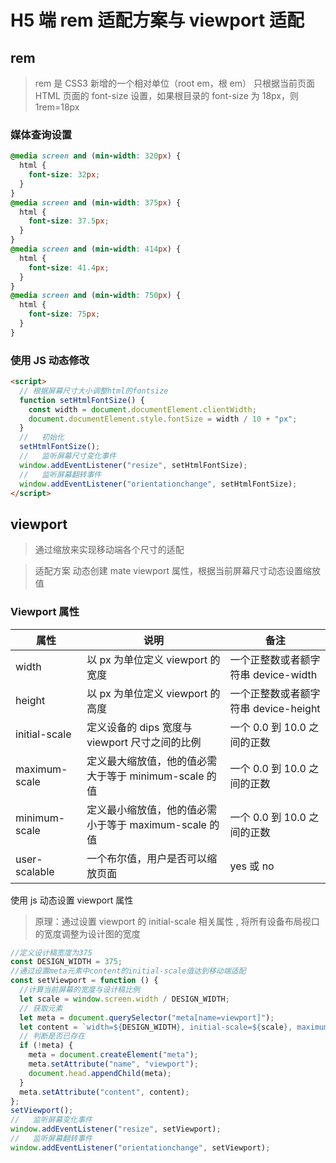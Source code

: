 # H5 端 rem 适配方案与 viewport 适配

## rem

> rem 是 CSS3 新增的一个相对单位（root em，根 em）
> 只根据当前页面 HTML 页面的 font-size 设置，如果根目录的 font-size 为 18px，则 1rem=18px

### 媒体查询设置

```css
@media screen and (min-width: 320px) {
  html {
    font-size: 32px;
  }
}
@media screen and (min-width: 375px) {
  html {
    font-size: 37.5px;
  }
}
@media screen and (min-width: 414px) {
  html {
    font-size: 41.4px;
  }
}
@media screen and (min-width: 750px) {
  html {
    font-size: 75px;
  }
}
```

### 使用 JS 动态修改

```html
<script>
  // 根据屏幕尺寸大小调整html的fontsize
  function setHtmlFontSize() {
    const width = document.documentElement.clientWidth;
    document.documentElement.style.fontSize = width / 10 + "px";
  }
  //   初始化
  setHtmlFontSize();
  //   监听屏幕尺寸变化事件
  window.addEventListener("resize", setHtmlFontSize);
  //   监听屏幕翻转事件
  window.addEventListener("orientationchange", setHtmlFontSize);
</script>
```

## viewport

> 通过缩放来实现移动端各个尺寸的适配

> 适配方案 动态创建 mate viewport 属性，根据当前屏幕尺寸动态设置缩放值

### Viewport 属性

| 属性          | 说明                                                  | 备注                                 |
| ------------- | ----------------------------------------------------- | ------------------------------------ |
| width         | 以 px 为单位定义 viewport 的宽度                      | 一个正整数或者额字符串 device-width  |
| height        | 以 px 为单位定义 viewport 的高度                      | 一个正整数或者额字符串 device-height |
| initial-scale | 定义设备的 dips 宽度与 viewport 尺寸之间的比例        | 一个 0.0 到 10.0 之间的正数          |
| maximum-scale | 定义最大缩放值，他的值必需大于等于 minimum-scale 的值 | 一个 0.0 到 10.0 之间的正数          |
| minimum-scale | 定义最小缩放值，他的值必需小于等于 maximum-scale 的值 | 一个 0.0 到 10.0 之间的正数          |
| user-scalable | 一个布尔值，用户是否可以缩放页面                      | yes 或 no                            |

使用 js 动态设置 viewport 属性

> 原理：通过设置 viewport 的 initial-scale 相关属性 , 将所有设备布局视口的宽度调整为设计图的宽度

```js
//定义设计稿宽度为375
const DESIGN_WIDTH = 375;
//通过设置meta元素中content的initial-scale值达到移动端适配
const setViewport = function () {
  //计算当前屏幕的宽度与设计稿比例
  let scale = window.screen.width / DESIGN_WIDTH;
  // 获取元素
  let meta = document.querySelector("meta[name=viewport]");
  let content = `width=${DESIGN_WIDTH}, initial-scale=${scale}, maximum-scale=${scale}, minimum-scale=${scale}`;
  // 判断是否已存在
  if (!meta) {
    meta = document.createElement("meta");
    meta.setAttribute("name", "viewport");
    document.head.appendChild(meta);
  }
  meta.setAttribute("content", content);
};
setViewport();
//   监听屏幕变化事件
window.addEventListener("resize", setViewport);
//   监听屏幕翻转事件
window.addEventListener("orientationchange", setViewport);
```
